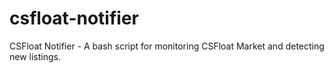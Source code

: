 # csfloat-notifier
CSFloat Notifier - A bash script for monitoring CSFloat Market and detecting new listings.
